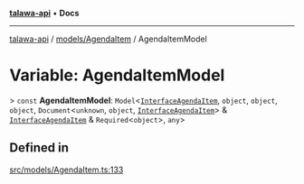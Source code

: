 [**talawa-api**](../../../README.md) • **Docs**

***

[talawa-api](../../../modules.md) / [models/AgendaItem](../README.md) / AgendaItemModel

# Variable: AgendaItemModel

\> `const` **AgendaItemModel**: `Model`\<[`InterfaceAgendaItem`](../interfaces/InterfaceAgendaItem.md), `object`, `object`, `object`, `Document`\<`unknown`, `object`, [`InterfaceAgendaItem`](../interfaces/InterfaceAgendaItem.md)\> & [`InterfaceAgendaItem`](../interfaces/InterfaceAgendaItem.md) & `Required`\<`object`\>, `any`\>

## Defined in

[src/models/AgendaItem.ts:133](https://github.com/PalisadoesFoundation/talawa-api/blob/2f8fb6988cd34004fbbf76550c8eef691b861a19/src/models/AgendaItem.ts#L133)
